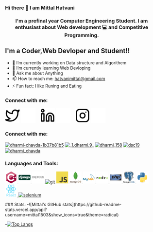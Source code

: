 ### Hi there 👋 I am Mittal Hatvani
<h3 align="center">I'm a prefinal year Computer Engineering Student. I am enthusiast about Web development 💻 and Competitive Programming.</h3>
<!--
**mittal1503/mittal1503** is a ✨ _special_ ✨ repository because its `README.md` (this file) appears on your GitHub profile.
Here are some ideas to get you started:
-->

## I'm a Coder,Web Devloper and Student!!

- 🔭 I’m currently working on Data structure and Algorithem
- 🌱 I’m currently learning Web Devloping 
- 💬 Ask me about Anything
- 📫 How to reach me: hatvanimittal@gmail.com
- ⚡ Fun fact: I like Runing and Eating

### Connect with me:

[![website](./img/twitter-light.svg)](https://twitter.com/MittalHatvani)
[![website](./img/twitter-dark.svg)](https://twitter.com/MittalHatvani)
&nbsp;&nbsp;
[![website](./img/linkedin-light.svg)](https://www.linkedin.com/in/mittal-hatvani-a6844a203/)
[![website](./img/linkedin-dark.svg)](https://www.linkedin.com/in/mittal-hatvani-a6844a203/)
&nbsp;&nbsp;
[![website](./img/instagram-light.svg)](https://www.instagram.com/_.mittallll_.15._/)
[![website](./img/instagram-dark.svg)](https://www.instagram.com/_.mittallll_.15._/)

<h3 align="left">Connect with me:</h3>
<p align="left">
<a href="https://linkedin.com/in/dharmi-chavda-1b37b81b5" target="blank"><img align="center" src="https://raw.githubusercontent.com/rahuldkjain/github-profile-readme-generator/master/src/images/icons/Social/linked-in-alt.svg" alt="dharmi-chavda-1b37b81b5" height="30" width="40" /></a>
<a href="https://instagram.com/_1.dharmi.9_" target="blank"><img align="center" src="https://raw.githubusercontent.com/rahuldkjain/github-profile-readme-generator/master/src/images/icons/Social/instagram.svg" alt="_1.dharmi.9_" height="30" width="40" /></a>
<a href="https://www.codechef.com/users/dharmi_158" target="blank"><img align="center" src="https://cdn.jsdelivr.net/npm/simple-icons@3.1.0/icons/codechef.svg" alt="dharmi_158" height="30" width="40" /></a>
<a href="https://www.hackerrank.com/dsc19" target="blank"><img align="center" src="https://raw.githubusercontent.com/rahuldkjain/github-profile-readme-generator/master/src/images/icons/Social/hackerrank.svg" alt="dsc19" height="30" width="40" /></a>
<a href="https://www.leetcode.com/dharmi_chavda" target="blank"><img align="center" src="https://raw.githubusercontent.com/rahuldkjain/github-profile-readme-generator/master/src/images/icons/Social/leet-code.svg" alt="dharmi_chavda" height="30" width="40" /></a>
</p>

<h3 align="left">Languages and Tools:</h3>
<p align="left"> <a href="https://www.w3schools.com/cpp/" target="_blank" rel="noreferrer"> <img src="https://raw.githubusercontent.com/devicons/devicon/master/icons/cplusplus/cplusplus-original.svg" alt="cplusplus" width="40" height="40"/> </a> <a href="https://www.djangoproject.com/" target="_blank" rel="noreferrer"> <img src="https://raw.githubusercontent.com/devicons/devicon/master/icons/django/django-original.svg" alt="django" width="40" height="40"/> </a> <a href="https://expressjs.com" target="_blank" rel="noreferrer"> <img src="https://raw.githubusercontent.com/devicons/devicon/master/icons/express/express-original-wordmark.svg" alt="express" width="40" height="40"/> </a> <a href="https://git-scm.com/" target="_blank" rel="noreferrer"> <img src="https://www.vectorlogo.zone/logos/git-scm/git-scm-icon.svg" alt="git" width="40" height="40"/> </a> <a href="https://developer.mozilla.org/en-US/docs/Web/JavaScript" target="_blank" rel="noreferrer"> <img src="https://raw.githubusercontent.com/devicons/devicon/master/icons/javascript/javascript-original.svg" alt="javascript" width="40" height="40"/> </a> <a href="https://www.mongodb.com/" target="_blank" rel="noreferrer"> <img src="https://raw.githubusercontent.com/devicons/devicon/master/icons/mongodb/mongodb-original-wordmark.svg" alt="mongodb" width="40" height="40"/> </a> <a href="https://www.mysql.com/" target="_blank" rel="noreferrer"> <img src="https://raw.githubusercontent.com/devicons/devicon/master/icons/mysql/mysql-original-wordmark.svg" alt="mysql" width="40" height="40"/> </a> <a href="https://nodejs.org" target="_blank" rel="noreferrer"> <img src="https://raw.githubusercontent.com/devicons/devicon/master/icons/nodejs/nodejs-original-wordmark.svg" alt="nodejs" width="40" height="40"/> </a> <a href="https://www.php.net" target="_blank" rel="noreferrer"> <img src="https://raw.githubusercontent.com/devicons/devicon/master/icons/php/php-original.svg" alt="php" width="40" height="40"/> </a> <a href="https://www.postgresql.org" target="_blank" rel="noreferrer"> <img src="https://raw.githubusercontent.com/devicons/devicon/master/icons/postgresql/postgresql-original-wordmark.svg" alt="postgresql" width="40" height="40"/> </a> <a href="https://www.python.org" target="_blank" rel="noreferrer"> <img src="https://raw.githubusercontent.com/devicons/devicon/master/icons/python/python-original.svg" alt="python" width="40" height="40"/> </a> <a href="https://reactjs.org/" target="_blank" rel="noreferrer"> <img src="https://raw.githubusercontent.com/devicons/devicon/master/icons/react/react-original-wordmark.svg" alt="react" width="40" height="40"/> </a> <a href="https://www.selenium.dev" target="_blank" rel="noreferrer"> <img src="https://raw.githubusercontent.com/detain/svg-logos/780f25886640cef088af994181646db2f6b1a3f8/svg/selenium-logo.svg" alt="selenium" width="40" height="40"/> </a> </p>
### Stats:
-![Mittal's GitHub stats](https://github-readme-stats.vercel.app/api?username=mittal1503&show_icons=true&theme=radical)

-[![Top Langs](https://github-readme-stats.vercel.app/api/top-langs/?username=mittal1503)](https://github.com/mittal1503)
